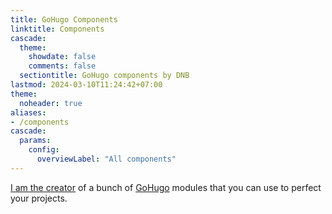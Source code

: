 ```yaml
---
title: GoHugo Components
linktitle: Components
cascade:
  theme:
    showdate: false
    comments: false
  sectiontitle: GoHugo components by DNB
lastmod: 2024-03-10T11:24:42+07:00
theme:
  noheader: true
aliases:
- /components
cascade:
  params:
    config:
      overviewLabel: "All components"
---
```


[I am the creator](https://www.youtube.com/watch?v=r2Xhlb0bRXg) of a bunch of [GoHugo](https://gohugo.io) modules that you can use to perfect your projects.
